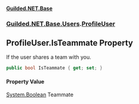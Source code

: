 
#### [Guilded.NET.Base](index 'index')
### [Guilded.NET.Base.Users](index#Guilded_NET_Base_Users 'Guilded.NET.Base.Users').[ProfileUser](ProfileUser 'Guilded.NET.Base.Users.ProfileUser')
## ProfileUser.IsTeammate Property
If the user shares a team with you.  
```csharp
public bool IsTeammate { get; set; }
```

#### Property Value
[System.Boolean](https://docs.microsoft.com/en-us/dotnet/api/System.Boolean 'System.Boolean')
Teammate
